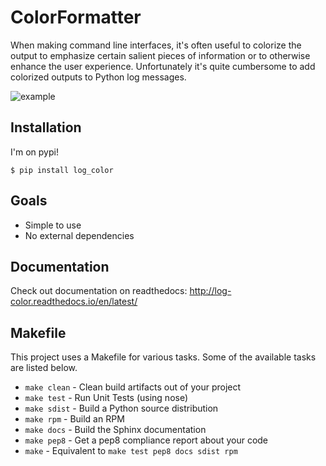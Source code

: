 # ColorFormatter

When making command line interfaces, it's often useful to colorize the output
to emphasize certain salient pieces of information or to otherwise enhance the
user experience. Unfortunately it's quite cumbersome to add colorized outputs
to Python log messages.

![example](https://raw.githubusercontent.com/induane/logcolor/master/docs/source/images/example_logs.png)

## Installation
I'm on pypi!

```
$ pip install log_color
```

## Goals

- Simple to use
- No external dependencies

## Documentation
Check out documentation on readthedocs: http://log-color.readthedocs.io/en/latest/

## Makefile

This project uses a Makefile for various tasks. Some of the available tasks
are listed below.

* `make clean` - Clean build artifacts out of your project
* `make test` - Run Unit Tests (using nose)
* `make sdist` - Build a Python source distribution
* `make rpm` - Build an RPM
* `make docs` - Build the Sphinx documentation
* `make pep8` - Get a pep8 compliance report about your code
* `make` - Equivalent to `make test pep8 docs sdist rpm`
